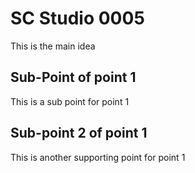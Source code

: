 # SC Studio 0005

This is the main idea

## Sub-Point of point 1

This is a sub point for point 1
## Sub-point 2 of point 1
This is another supporting point for point 1
